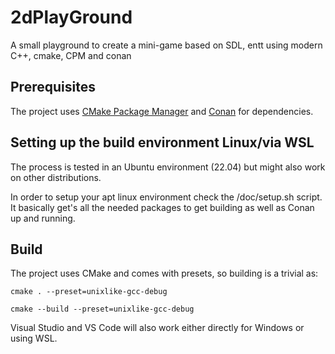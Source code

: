 # 2dPlayGround

A small playground to create a mini-game based on SDL, entt using modern C++, cmake, CPM and conan

## Prerequisites
The project uses [CMake Package Manager](https://github.com/cpm-cmake/CPM.cmake "CMake Package Manager") and [Conan](https://conan.io "Conan") for dependencies.

## Setting up the build environment Linux/via WSL
The process is tested in an Ubuntu environment (22.04) but might also work on other distributions.

In order to setup your apt linux environment check the /doc/setup.sh script.
It basically get's all the needed packages to get building as well as Conan up and running.

## Build
The project uses CMake and comes with presets, so building is a trivial as:

`cmake . --preset=unixlike-gcc-debug`

`cmake --build --preset=unixlike-gcc-debug`

Visual Studio and VS Code will also work either directly for Windows or using WSL. 

